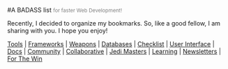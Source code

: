 #A BADASS list <small style="color: gray"> for faster Web Development! </small>

Recently, I decided to organize my bookmarks. So, like a good fellow, I am sharing with you. I hope you enjoy!

[Tools](/sections/tools.md) | [Frameworks](/sections/frameworks.md) | [Weapons](/sections/weapons.md) | [Databases](/sections/databases.md) | [Checklist](/sections/checklist.md) | [User Interface](/sections/ui.md) | [Docs](/sections/docs.md) | [Community](/sections/community.md) | [Collaborative](/sections/collaborative.md) | [Jedi Masters](/sections/jedis.md) | [Learning](/sections/learning.md) | [Newsletters](/sections/news.md) | [For The Win](/sections/ftw.md)
